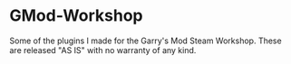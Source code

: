 GMod-Workshop
=============

Some of the plugins I made for the Garry's Mod Steam Workshop. These are released "AS IS" with no warranty of any kind.
